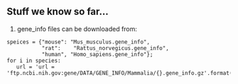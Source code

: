 ## Stuff we know so far...

1. gene_info files can be downloaded from:
```
speices = {"mouse": "Mus_musculus.gene_info", 
           "rat":    "Rattus_norvegicus.gene_info", 
           "human", "Homo_sapiens.gene_info"};
for i in species:
   url = 'url = 'ftp.ncbi.nih.gov:gene/DATA/GENE_INFO/Mammalia/{}.gene_info.gz'.format(i)
```

